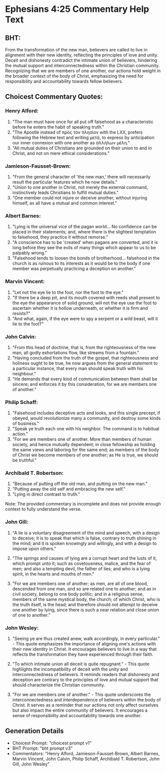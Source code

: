# Ephesians 4:25 Commentary Help Text

## BHT:
From the transformation of the new man, believers are called to live in alignment with their new identity, reflecting the principles of love and unity. Deceit and dishonesty contradict the intimate union of believers, hindering the mutual support and interconnectedness within the Christian community. Recognizing that we are members of one another, our actions hold weight in the broader context of the body of Christ, emphasizing the need for responsibility and accountability towards fellow believers.

## Choicest Commentary Quotes:
### Henry Alford:
1. "The man must have once for all put off falsehood as a characteristic before he enters the habit of speaking truth."
2. "The Apostle instead of πρὸς τὸν πλησίον with the LXX, prefers following the Hebrew text and writing μετά, to express by anticipation our inner connexion with one another as ἀλλήλων μέλη."
3. "All mutual duties of Christians are grounded on their union to and in Christ, and not on mere ethical considerations."

### Jamieson-Fausset-Brown:
1. "From the general character of 'the new man,' there will necessarily result the particular features which he now details."
2. "Union to one another in Christ, not merely the external command, instinctively leads Christians to fulfill mutual duties."
3. "One member could not injure or deceive another, without injuring himself, as all have a mutual and common interest."

### Albert Barnes:
1. "Lying is the universal vice of the pagan world... No confidence can be placed in their statements; and, where there is the slightest temptation to falsehood, they practice it without remorse."
2. "A conscience has to be 'created' when pagans are converted, and it is long before they see the evils of many things which appear to us to be palpably wrong."
3. "Falsehood tends to loosen the bonds of brotherhood... falsehood in the church is as ruinous to its interests as it would be to the body if one member was perpetually practicing a deception on another."

### Marvin Vincent:
1. "Let not the eye lie to the foot, nor the foot to the eye."
2. "If there be a deep pit, and its mouth covered with reeds shall present to the eye the appearance of solid ground, will not the eye use the foot to ascertain whether it is hollow underneath, or whether it is firm and resists?"
3. "And what, again, if the eye were to spy a serpent or a wild beast, will it lie to the foot?"

### John Calvin:
1. "From this head of doctrine, that is, from the righteousness of the new man, all godly exhortations flow, like streams from a fountain."
2. "Having concluded from the truth of the gospel, that righteousness and holiness ought to be true, he now argues from the general statement to a particular instance, that every man should speak truth with his neighbour."
3. "He demands that every kind of communication between them shall be sincere; and enforces it by this consideration, for we are members one of another."

### Philip Schaff:
1. "Falsehood includes deceptive acts and looks, and this single precept, if obeyed, would revolutionize many a community, and destroy some kinds of business."
2. "Speak ye truth each one with his neighbor. The command is to habitual action."
3. "For we are members one of another. More than members of human society, and hence mutually dependent; in close fellowship as holding the same views and laboring for the same end; as members of the body of Christ we become members of one another; as He is true, we should be truthful."

### Archibald T. Robertson:
1. "Because of putting off the old man, and putting on the new man." 
2. "Putting away the old self and embracing the new self."
3. "Lying in direct contrast to truth."

Note: The provided commentary is incomplete and does not provide enough context to fully understand the verse.

### John Gill:
1. "A lie is a voluntary disagreement of the mind and speech, with a design to deceive; it is to speak that which is false, contrary to truth shining in the mind; and it is spoken knowingly and willingly, and with a design to impose upon others." 

2. "The springs and causes of lying are a corrupt heart and the lusts of it, which prompt unto it; such as covetousness, malice, and the fear of men; and also a tempting devil, the father of lies; and who is a lying spirit, in the hearts and mouths of men."

3. "For we are members one of another; as men, are all of one blood, descended from one man, and so are related one to another; and as in civil society, belong to one body politic; and in a religious sense, members of the same mystical body, the church; of which Christ, who is the truth itself, is the head; and therefore should not attempt to deceive one another by lying, since there is such a near relation and close union of one to another."

### John Wesley:
1. "Seeing ye are thus created anew, walk accordingly, in every particular." - This quote emphasizes the importance of aligning one's actions with their new identity in Christ. It encourages believers to live in a way that reflects the transformation they have experienced through their faith.

2. "To which intimate union all deceit is quite repugnant." - This quote highlights the incompatibility of deceit with the unity and interconnectedness of believers. It reminds readers that dishonesty and deception are contrary to the principles of love and mutual support that should characterize the Christian community.

3. "For we are members one of another." - This quote underscores the interconnectedness and interdependence of believers within the body of Christ. It serves as a reminder that our actions not only affect ourselves but also impact the entire community of believers. It encourages a sense of responsibility and accountability towards one another.


## Generation Details
- Choicest Prompt: "choicest prompt v1"
- BHT Prompt: "bht prompt v3"
- Commentators: "Henry Alford, Jamieson-Fausset-Brown, Albert Barnes, Marvin Vincent, John Calvin, Philip Schaff, Archibald T. Robertson, John Gill, John Wesley"
